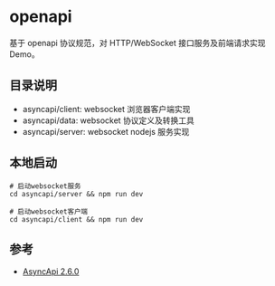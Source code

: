 # openapi

基于 openapi 协议规范，对 HTTP/WebSocket 接口服务及前端请求实现 Demo。

## 目录说明

- asyncapi/client: websocket 浏览器客户端实现
- asyncapi/data: websocket 协议定义及转换工具
- asyncapi/server: websocket nodejs 服务实现

## 本地启动

```shell
# 启动websocket服务
cd asyncapi/server && npm run dev

# 启动websocket客户端
cd asyncapi/client && npm run dev
```

## 参考

- [AsyncApi 2.6.0](https://www.asyncapi.com/docs/reference/specification/v2.6.0)
